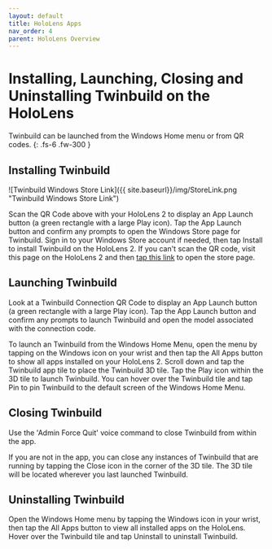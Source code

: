 ```yaml
---
layout: default
title: HoloLens Apps
nav_order: 4
parent: HoloLens Overview
---
```


# Installing, Launching, Closing and Uninstalling Twinbuild on the HoloLens

Twinbuild can be launched from the Windows Home menu or from QR codes.
{: .fs-6 .fw-300 }

## Installing Twinbuild

![Twinbuild Windows Store Link]({{ site.baseurl}}/img/StoreLink.png "Twinbuild Windows Store Link")

Scan the QR Code above with your HoloLens 2 to display an App Launch button (a green rectangle with a large Play icon). Tap the App Launch button and confirm any prompts to open the Windows Store page for Twinbuild. Sign in to your Windows Store account if needed, then tap Install to install Twinbuild on the HoloLens 2. If you can't scan the QR code, visit this page on the HoloLens 2 and then [tap this link](https://www.microsoft.com/store/apps/9MW7GH4XVB3S) to open the store page.

## Launching Twinbuild

Look at a Twinbuild Connection QR Code to display an App Launch button (a green rectangle with a large Play icon). Tap the App Launch button and confirm any prompts to launch Twinbuild and open the model associated with the connection code.

To launch an Twinbuild from the Windows Home Menu, open the menu by tapping on the Windows icon on your wrist and then tap the All Apps button to show all apps installed on your HoloLens 2. Scroll down and tap the Twinbuild app tile to place the Twinbuild 3D tile. Tap the Play icon within the 3D tile to launch Twinbuild. You can hover over the Twinbuild tile and tap Pin to pin Twinbuild to the default screen of the Windows Home Menu.

## Closing Twinbuild

Use the 'Admin Force Quit' voice command to close Twinbuild from within the app.

If you are not in the app, you can close any instances of Twinbuild that are running by tapping the Close icon in the corner of the 3D tile. The 3D tile will be located wherever you last launched Twinbuild.

## Uninstalling Twinbuild

Open the Windows Home menu by tapping the Windows icon in your wrist, then tap the All Apps button to view all installed apps on the HoloLens. Hover over the Twinbuild tile and tap Uninstall to uninstall Twinbuild.
